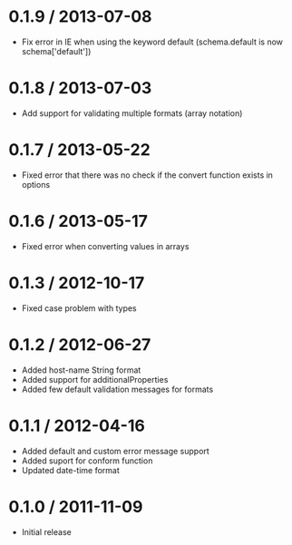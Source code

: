 0.1.9 / 2013-07-08
==================

  * Fix error in IE when using the keyword default (schema.default is now schema['default'])

0.1.8 / 2013-07-03
==================

  * Add support for validating multiple formats (array notation)

0.1.7 / 2013-05-22
==================

  * Fixed error that there was no check if the convert function exists in options

0.1.6 / 2013-05-17
==================

  * Fixed error when converting values in arrays

0.1.3 / 2012-10-17
==================

  * Fixed case problem with types

0.1.2 / 2012-06-27
==================

  * Added host-name String format
  * Added support for additionalProperties
  * Added few default validation messages for formats

0.1.1 / 2012-04-16
==================

  * Added default and custom error message support
  * Added suport for conform function
  * Updated date-time format

0.1.0 / 2011-11-09
=================

  * Initial release

